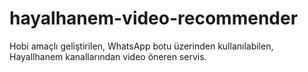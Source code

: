 # hayalhanem-video-recommender
Hobi amaçlı geliştirilen, WhatsApp botu üzerinden kullanılabilen, Hayallhanem kanallarından video öneren servis.
